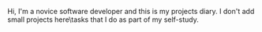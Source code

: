Hi, I'm a novice software developer and this is my projects diary. I don't add small projects here\tasks that I do as part of my self-study.

